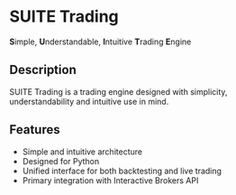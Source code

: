 # SUITE Trading

**S**imple, **U**nderstandable, **I**ntuitive **T**rading **E**ngine

## Description

SUITE Trading is a trading engine designed with simplicity, understandability and intuitive use in mind.

## Features

- Simple and intuitive architecture
- Designed for Python
- Unified interface for both backtesting and live trading
- Primary integration with Interactive Brokers API
